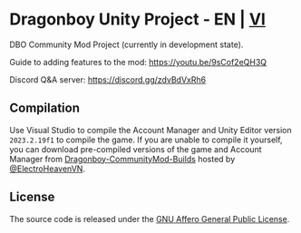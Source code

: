 # Dragonboy Unity Project - EN | [VI](../../tree/Unity-project/README.md)
DBO Community Mod Project (currently in development state).

Guide to adding features to the mod: https://youtu.be/9sCof2eQH3Q

Discord Q&A server: https://discord.gg/zdvBdVxRh6

## Compilation
Use Visual Studio to compile the Account Manager and Unity Editor version `2023.2.19f1` to compile the game. If you are unable to compile it yourself, you can download pre-compiled versions of the game and Account Manager from [Dragonboy-CommunityMod-Builds](https://github.com/ElectroHeavenVN/Dragonboy-CommunityMod-Builds) hosted by [@ElectroHeavenVN](https://github.com/ElectroHeavenVN).


## License
The source code is released under the [GNU Affero General Public License](https://www.gnu.org/licenses/agpl-3.0.en.html).
